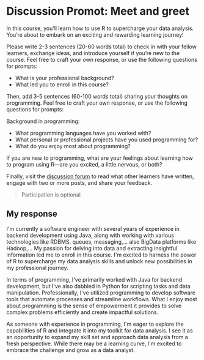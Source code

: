 # Discussion Promot: Meet and greet

In this course, you’ll learn how to use R to supercharge your data analysis. You’re about to embark on an exciting and rewarding learning journey!

Please write 2-3 sentences (20-60 words total) to check in with your fellow learners, exchange ideas, and introduce yourself if you’re new to the course. Feel free to craft your own response, or use the following questions for prompts:

- What is your professional background?
- What led you to enroll in this course?

Then, add 3-5 sentences (60-100 words total) sharing your thoughts on programming. Feel free to craft your own response, or use the following questions for prompts:

Background in programming:

- What programming languages have you worked with?
- What personal or professional projects have you used programming for?  
- What do you enjoy most about programming?  

If you are new to programming, what are your feelings about learning how to program using R—are you excited, a little nervous, or both? 

Finally, visit the [discussion forum](https://www.coursera.org/learn/data-analysis-r/discussions) to read what other learners have written, engage with two or more posts, and share your feedback.

> Participation is optional

## My response

I'm currently a software engineer with several years of experience in backend development using Java, along with working with various technologies like RDBMS, queues, messaging,... also BigData platforms like Hadoop,... My passion for delving into data and extracting insightful information led me to enroll in this course. I'm excited to harness the power of R to supercharge my data analysis skills and unlock new possibilities in my professional journey.

In terms of programming, I've primarily worked with Java for backend development, but I've also dabbled in Python for scripting tasks and data manipulation. Professionally, I've utilized programming to develop software tools that automate processes and streamline workflows. What I enjoy most about programming is the sense of empowerment it provides to solve complex problems efficiently and create impactful solutions.

As someone with experience in programming, I'm eager to explore the capabilities of R and integrate it into my toolkit for data analysis. I see it as an opportunity to expand my skill set and approach data analysis from a fresh perspective. While there may be a learning curve, I'm excited to embrace the challenge and grow as a data analyst.
